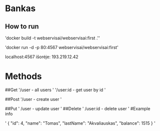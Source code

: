 # Bankas
## How to run

'docker build -t webservisai/webservisai:first .''

'docker run -d -p 80:4567 webservisai/webservisai:first'

localhost:4567
išorėje: 193.219.12.42

# Methods

##Get 
'/user - all users
'
'/user:id - get user by id
'

##Post
'/user - create user
'

##Put
'
/user - update user
'
##Delete
'
/user:id - delete user
'
#Example info

'
{
    "id": 4,
    "name": "Tomas",
    "lastName": "Akvaliauskas",
    "balance": 1515
}
'